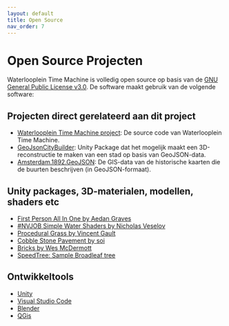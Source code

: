 ```yaml
---
layout: default
title: Open Source
nav_order: 7
---
```

# Open Source Projecten

Waterlooplein Time Machine is volledig open source op basis van de [GNU General Public License v3.0](https://github.com/elmarj/waterlooplein-timemachine/blob/main/COPYING). De software maakt gebruik van de volgende software:

## Projecten direct gerelateerd aan dit project

- [Waterlooplein Time Machine project](https://github.com/elmarj/waterlooplein-timemachine): De source code van Waterlooplein Time Machine.
- [GeoJsonCityBuilder](https://github.com/elmarj/geojsoncitybuilder): Unity Package dat het mogelijk maakt een 3D-reconstructie te maken van een stad op basis van GeoJSON-data.
- [Amsterdam.1892.GeoJSON](https://github.com/ElmarJ/Amsterdam.1892.GeoJSON): De GIS-data van de historische kaarten die de buurten beschrijven (in GeoJSON-formaat).

## Unity packages, 3D-materialen, modellen, shaders etc

- [First Person All In One by Aedan Graves](https://assetstore.unity.com/packages/tools/input-management/first-person-all-in-one-135316)
- [#NVJOB Simple Water Shaders by Nicholas Veselov](https://nvjob.github.io/unity/nvjob-water-shader)
- [Procedural Grass by Vincent Gault](https://share.substance3d.com/libraries/64)
- [Cobble Stone Pavement by soi](https://share.substance3d.com/libraries/3721)
- [Bricks by Wes McDermott](https://share.substance3d.com/libraries/2041)
- [SpeedTree: Sample Broadleaf tree](https://speedtree.com/)

## Ontwikkeltools

- [Unity](https://unity.com/)
- [Visual Studio Code](https://code.visualstudio.com/)
- [Blender](https://www.blender.org/)
- [QGis](https://www.qgis.org/)
